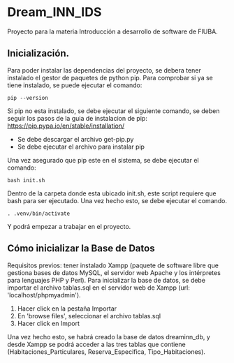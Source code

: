# Dream_INN_IDS
Proyecto para la materia Introducción a desarrollo de software de FIUBA.

## Inicialización.
Para poder instalar las dependencias del proyecto, se debera tener instalado el gestor de paquetes de python pip. Para comprobar si ya se tiene instalado, se puede ejecutar el comando:

```
pip --version
```

Si pip no esta instalado, se debe ejecutar el siguiente comando, se deben seguir los pasos de la guia de instalacion de pip: https://pip.pypa.io/en/stable/installation/

- Se debe descargar el archivo get-pip.py
- Se debe ejecutar el archivo para instalar pip

Una vez asegurado que pip este en el sistema, se debe ejecutar el comando:

```
bash init.sh
```

Dentro de la carpeta donde esta ubicado init.sh, este script requiere que bash para ser ejecutado. Una vez hecho esto, se debe ejecutar el comando.

```
. .venv/bin/activate
```

Y podrá empezar a trabajar en el proyecto.

## Cómo inicializar la Base de Datos
Requisitos previos: tener instalado Xampp (paquete de software libre que gestiona bases de datos MySQL, el servidor web Apache y los intérpretes para lenguajes PHP y Perl).
Para inicializar la base de datos, se debe importar el archivo tablas.sql en el servidor web de Xampp (url: 'localhost/phpmyadmin').
1. Hacer click en la pestaña Importar
2. En 'browse files', seleccionar el archivo tablas.sql
3. Hacer click en Import

Una vez hecho esto, se habrá creado la base de datos dreaminn_db, y desde Xampp se podrá acceder a las tres tablas que contiene (Habitaciones_Particulares, Reserva_Especifica, Tipo_Habitaciones).
